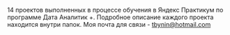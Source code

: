 14 проектов выполненных в процессе обучения в Яндекс Практикум по программе Дата Аналитик +. Подробное описание каждого проекта находится внутри папок.
Моя почта для связи - tbynin@hotmail.com
